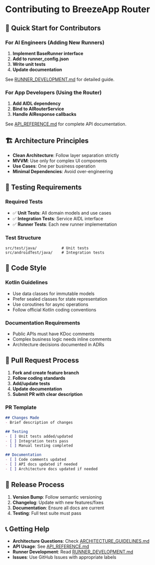 # Contributing to BreezeApp Router

## 🎯 Quick Start for Contributors

### For AI Engineers (Adding New Runners)
1. **Implement BaseRunner interface**
2. **Add to runner_config.json**
3. **Write unit tests**
4. **Update documentation**

See [RUNNER_DEVELOPMENT.md](RUNNER_DEVELOPMENT.md) for detailed guide.

### For App Developers (Using the Router)
1. **Add AIDL dependency**
2. **Bind to AIRouterService**
3. **Handle AIResponse callbacks**

See [API_REFERENCE.md](API_REFERENCE.md) for complete API documentation.

## 🏗️ Architecture Principles

- **Clean Architecture**: Follow layer separation strictly
- **MVVM**: Use only for complex UI components
- **Use Cases**: One per business operation
- **Minimal Dependencies**: Avoid over-engineering

## 🧪 Testing Requirements

### Required Tests
- ✅ **Unit Tests**: All domain models and use cases
- ✅ **Integration Tests**: Service AIDL interface
- ✅ **Runner Tests**: Each new runner implementation

### Test Structure
```
src/test/java/           # Unit tests
src/androidTest/java/    # Integration tests
```

## 📝 Code Style

### Kotlin Guidelines
- Use data classes for immutable models
- Prefer sealed classes for state representation
- Use coroutines for async operations
- Follow official Kotlin coding conventions

### Documentation Requirements
- Public APIs must have KDoc comments
- Complex business logic needs inline comments
- Architecture decisions documented in ADRs

## 🔄 Pull Request Process

1. **Fork and create feature branch**
2. **Follow coding standards**
3. **Add/update tests**
4. **Update documentation**
5. **Submit PR with clear description**

### PR Template
```markdown
## Changes Made
- Brief description of changes

## Testing
- [ ] Unit tests added/updated
- [ ] Integration tests pass
- [ ] Manual testing completed

## Documentation
- [ ] Code comments updated
- [ ] API docs updated if needed
- [ ] Architecture docs updated if needed
```

## 🚀 Release Process

1. **Version Bump**: Follow semantic versioning
2. **Changelog**: Update with new features/fixes
3. **Documentation**: Ensure all docs are current
4. **Testing**: Full test suite must pass

## 📞 Getting Help

- **Architecture Questions**: Check [ARCHITECTURE_GUIDELINES.md](ARCHITECTURE_GUIDELINES.md)
- **API Usage**: See [API_REFERENCE.md](API_REFERENCE.md)
- **Runner Development**: Read [RUNNER_DEVELOPMENT.md](RUNNER_DEVELOPMENT.md)
- **Issues**: Use GitHub Issues with appropriate labels